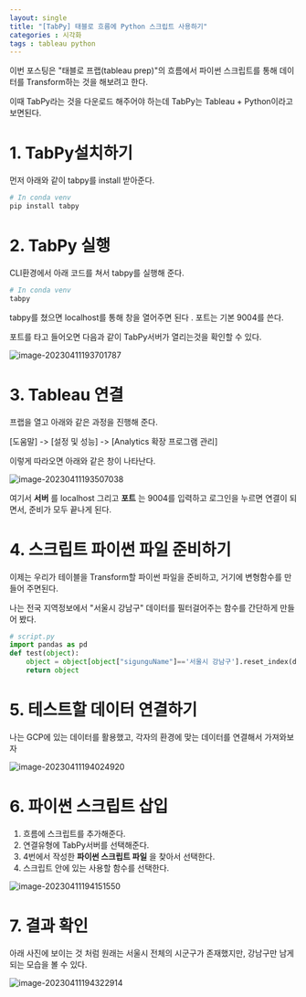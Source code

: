 ```yaml
---
layout: single
title: "[TabPy] 태블로 흐름에 Python 스크립트 사용하기"
categories : 시각화
tags : tableau python 
---
```




이번 포스팅은 "태블로 프랩(tableau prep)"의 흐름에서 파이썬 스크립트를 통해 데이터를 Transform하는 것을 해보려고 한다.

이때 TabPy라는 것을 다운로드 해주어야 하는데 TabPy는 Tableau + Python이라고 보면된다.



# 1. TabPy설치하기

먼저 아래와 같이 tabpy를 install 받아준다.

```python
# In conda venv 
pip install tabpy
```



# 2. TabPy 실행

CLI환경에서 아래 코드를 쳐서 tabpy를 실행해 준다.

```python
# In conda venv
tabpy
```

tabpy를 쳤으면 localhost를 통해 창을 열어주면 된다 . 포트는 기본 9004를 쓴다.

포트를 타고 들어오면 다음과 같이 TabPy서버가 열리는것을 확인할 수 있다.

![image-20230411193701787](C:\github\ljs7463.github.io\images\2023-04-11-tabPy\image-20230411193701787.png)

# 3. Tableau 연결

프랩을 열고 아래와 같은 과정을 진행해 준다.

[도움말] -> [설정 및 성능] -> [Analytics 확장 프로그램 관리]

이렇게 따라오면 아래와 같은 창이 나타난다.



![image-20230411193507038](C:\github\ljs7463.github.io\images\2023-04-11-tabPy\image-20230411193507038.png)

여기서  **서버** 를 localhost 그리고 **포트** 는 9004를 입력하고 로그인을 누르면 연결이 되면서, 준비가 모두 끝나게 된다.



# 4. 스크립트 파이썬 파일 준비하기

이제는 우리가 테이블을 Transform할 파이썬 파일을 준비하고, 거기에 변형함수를 만들어 주면된다. 

나는 전국 지역정보에서 "서울시 강남구" 데이터를 필터걸어주는 함수를 간단하게 만들어 봤다.

```python
# script.py
import pandas as pd
def test(object):
    object = object[object["sigunguName"]=='서울시 강남구'].reset_index(drop=True)
    return object
```



# 5. 테스트할 데이터 연결하기

나는 GCP에 있는 데이터를 활용했고, 각자의 환경에 맞는 데이터를 연결해서 가져와보자

![image-20230411194024920](C:\github\ljs7463.github.io\images\2023-04-11-tabPy\image-20230411194024920.png)



# 6. 파이썬 스크립트 삽입

1. 흐름에 스크립트를 추가해준다.
2. 연결유형에 TabPy서버를 선택해준다.
3. 4번에서 작성한 **파이썬 스크립트 파일** 을 찾아서 선택한다.
4. 스크립트 안에 있는 사용할 함수를 선택한다.



![image-20230411194151550](C:\github\ljs7463.github.io\images\2023-04-11-tabPy\image-20230411194151550.png)



# 7. 결과 확인

아래 사진에 보이는 것 처럼 원래는 서울시 전체의 시군구가 존재했지만, 강남구만 남게 되는 모습을 볼 수 있다.



![image-20230411194322914](C:\github\ljs7463.github.io\images\2023-04-11-tabPy\image-20230411194322914.png)
